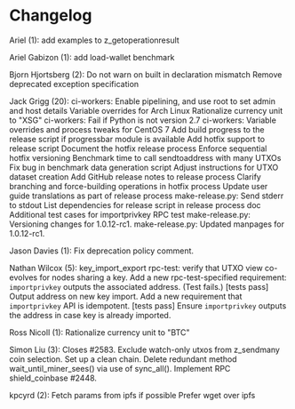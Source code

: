 
Changelog
=========

Ariel (1):
      add examples to z_getoperationresult

Ariel Gabizon (1):
      add load-wallet benchmark

Bjorn Hjortsberg (2):
      Do not warn on built in declaration mismatch
      Remove deprecated exception specification

Jack Grigg (20):
      ci-workers: Enable pipelining, and use root to set admin and host details
      Variable overrides for Arch Linux
      Rationalize currency unit to "XSG"
      ci-workers: Fail if Python is not version 2.7
      ci-workers: Variable overrides and process tweaks for CentOS 7
      Add build progress to the release script if progressbar module is available
      Add hotfix support to release script
      Document the hotfix release process
      Enforce sequential hotfix versioning
      Benchmark time to call sendtoaddress with many UTXOs
      Fix bug in benchmark data generation script
      Adjust instructions for UTXO dataset creation
      Add GitHub release notes to release process
      Clarify branching and force-building operations in hotfix process
      Update user guide translations as part of release process
      make-release.py: Send stderr to stdout
      List dependencies for release script in release process doc
      Additional test cases for importprivkey RPC test
      make-release.py: Versioning changes for 1.0.12-rc1.
      make-release.py: Updated manpages for 1.0.12-rc1.

Jason Davies (1):
      Fix deprecation policy comment.

Nathan Wilcox (5):
      key_import_export rpc-test: verify that UTXO view co-evolves for nodes sharing a key.
      Add a new rpc-test-specified requirement: `importprivkey` outputs the associated address. (Test fails.)
      [tests pass] Output address on new key import.
      Add a new requirement that `importprivkey` API is idempotent.
      [tests pass] Ensure `importprivkey` outputs the address in case key is already imported.

Ross Nicoll (1):
      Rationalize currency unit to "BTC"

Simon Liu (3):
      Closes #2583. Exclude watch-only utxos from z_sendmany coin selection.
      Set up a clean chain.     Delete redundant method wait_until_miner_sees() via use of sync_all().
      Implement RPC shield_coinbase #2448.

kpcyrd (2):
      Fetch params from ipfs if possible
      Prefer wget over ipfs
